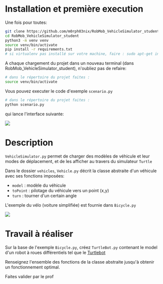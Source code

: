 

# Installation et première execution

Une fois pour toutes:  
```bash
git clone https://github.com/m0rph03nix/RobMob_VehicleSimulator_student.git
cd RobMob_VehicleSimulator_student
python3 -m venv venv
source venv/bin/activate
pip install -r requirements.txt
# si virtualenv pas installé sur votre machine, faire : sudo apt-get install virtualenv
```

A chaque chargement du projet dans un nouveau terminal (dans RobMob_VehicleSimulator_student), n'oubliez pas de refaire:
```bash
# dans le répertoire du projet faites :
source venv/bin/activate
```

Vous pouvez executer le code d'exemple `scenario.py`  
```bash
# dans le répertoire du projet faites :
python scenario.py
```

qui lance l'interface suivante:  

![](img/bicycle_move.gif)



# Description

`VehicleSimulator.py` permet de charger des modèles de véhicule et leur modes de déplacement, et de les afficher au travers du simulateur `Turtle`  

Dans le dossier `vehicles`, `Vehicle.py` décrit la classe abstraite d'un véhicule avec ses fonctions imposées:
- `model` : modèle du véhicule
- `toPoint` : pilotage du véhicule vers un point (x,y)
- `turn` : tourner d'un certain angle

L'exemple du vélo (voiture simplifiée) est fournie dans `Bicycle.py`


![](img/classes_vs.png)  



# Travail à réaliser

Sur la base de l'exemple `Bicycle.py`, créez `TurtleBot.py` contenant le model d'un robot à roues différentiels tel que le [Turtlebot](https://clearpathrobotics.com/turtlebot-2-open-source-robot/)

Renseignez l'ensemble des fonctions de la classe abstraite jusqu'à obtenir un fonctionnement optimal.

Faites valider par le prof



